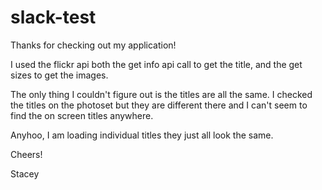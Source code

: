 # slack-test
Thanks for checking out my application!

I used the flickr api both the get info api call to get the title, and the get sizes to get the images.

The only thing I couldn't figure out is the titles are all the same. I checked the titles on the photoset but they are different there and I can't seem to find the on screen titles anywhere.

Anyhoo, I am loading individual titles they just all look the same.

Cheers!

Stacey